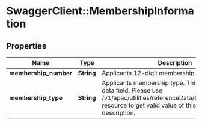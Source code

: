 # SwaggerClient::MembershipInformation

## Properties
Name | Type | Description | Notes
------------ | ------------- | ------------- | -------------
**membership_number** | **String** | Applicants 12-digit membership number. | [optional] 
**membership_type** | **String** | Applicants membership type. This is a reference data field. Please use /v1/apac/utilities/referenceData/{membershipType} resource to get valid value of this field with description. | [optional] 

